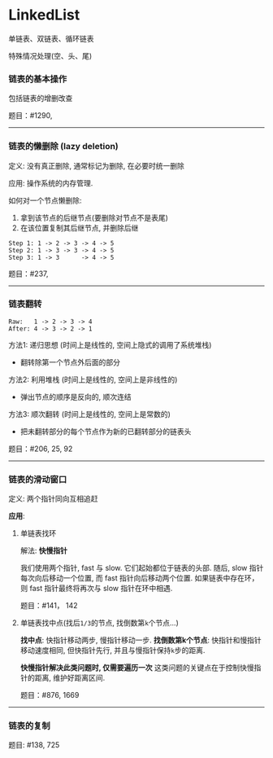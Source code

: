 # LinkedList

单链表、双链表、循环链表

特殊情况处理(空、头、尾)

### 链表的基本操作

包括链表的增删改查

题目：#1290,

---

### 链表的懒删除 (lazy deletion)

定义: 没有真正删除, 通常标记为删除, 在必要时统一删除

应用: 操作系统的内存管理.

如何对一个节点懒删除:

1. 拿到该节点的后继节点(要删除对节点不是表尾)
2. 在该位置复制其后继节点, 并删除后继

```
Step 1: 1 -> 2 -> 3 -> 4 -> 5
Step 2: 1 -> 3 -> 3 -> 4 -> 5
Step 3: 1 -> 3      -> 4 -> 5
```

题目：#237,

---

### 链表翻转

```
Raw:   1 -> 2 -> 3 -> 4 
After: 4 -> 3 -> 2 -> 1 
```

方法1: 递归思想 (时间上是线性的, 空间上隐式的调用了系统堆栈)
* 翻转除第一个节点外后面的部分

方法2: 利用堆栈 (时间上是线性的, 空间上是非线性的)
* 弹出节点的顺序是反向的, 顺次连结

方法3: 顺次翻转 (时间上是线性的, 空间上是常数的)
* 把未翻转部分的每个节点作为新的已翻转部分的链表头

题目：#206, 25, 92

---

### 链表的滑动窗口

定义: 两个指针同向互相追赶

**应用**:

1. 单链表找环

    解法: **快慢指针**
    
    我们使用两个指针, fast 与 slow. 它们起始都位于链表的头部. 
    随后, slow 指针每次向后移动一个位置, 而 fast 指针向后移动两个位置.
    如果链表中存在环，则 fast 指针最终将再次与 slow 指针在环中相遇.

    题目：#141， 142

2. 单链表找中点(找后`1/3`的节点, 找倒数第`k`个节点...)

    **找中点**: 快指针移动两步, 慢指针移动一步.
    **找倒数第k个节点**: 快指针和慢指针移动速度相同, 但快指针先行, 并且与慢指针保持`k`步的距离.
    
    **快慢指针解决此类问题时, 仅需要遍历一次**
    这类问题的关键点在于控制快慢指针的距离, 维护好距离区间.

    题目：#876, 1669

---

### 链表的复制

题目: #138, 725
